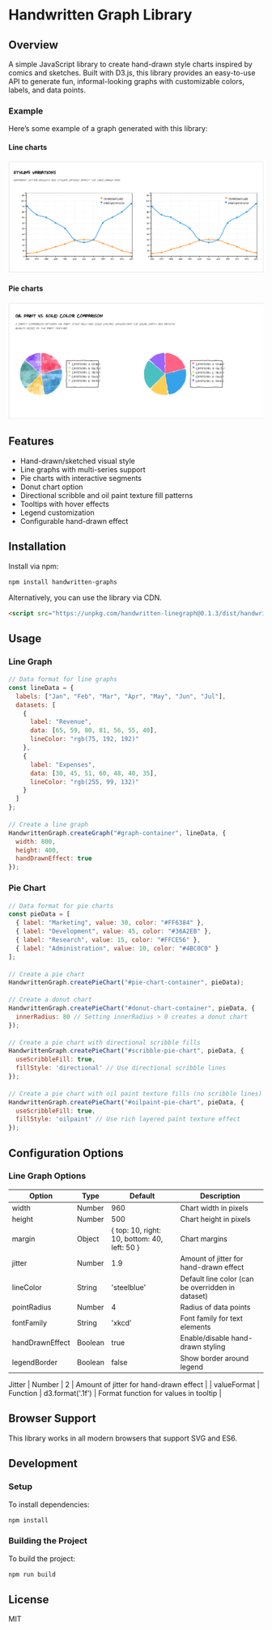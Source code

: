 # Handwritten Graph Library

## Overview

A simple JavaScript library to create hand-drawn style charts inspired by comics and sketches. Built with D3.js, this library provides an easy-to-use API to generate fun, informal-looking graphs with customizable colors, labels, and data points.

### Example

Here’s some example of a graph generated with this library:

#### Line charts

![Example Handwritten Graph](docs/line-min.png)

#### Pie charts

![Example Handwritten Graph](docs/pie-min.png)

## Features

- Hand-drawn/sketched visual style
- Line graphs with multi-series support
- Pie charts with interactive segments
- Donut chart option
- Directional scribble and oil paint texture fill patterns
- Tooltips with hover effects
- Legend customization
- Configurable hand-drawn effect

## Installation

Install via npm:

```bash
npm install handwritten-graphs
```

Alternatively, you can use the library via CDN.

```html
<script src="https://unpkg.com/handwritten-linegraph@0.1.3/dist/handwritten-graph.js"></script>
```

## Usage

### Line Graph

```javascript
// Data format for line graphs
const lineData = {
  labels: ["Jan", "Feb", "Mar", "Apr", "May", "Jun", "Jul"],
  datasets: [
    {
      label: "Revenue",
      data: [65, 59, 80, 81, 56, 55, 40],
      lineColor: "rgb(75, 192, 192)"
    },
    {
      label: "Expenses",
      data: [30, 45, 51, 60, 48, 40, 35],
      lineColor: "rgb(255, 99, 132)"
    }
  ]
};

// Create a line graph
HandwrittenGraph.createGraph("#graph-container", lineData, {
  width: 800,
  height: 400,
  handDrawnEffect: true
});
```

### Pie Chart

```javascript
// Data format for pie charts
const pieData = [
  { label: "Marketing", value: 30, color: "#FF6384" },
  { label: "Development", value: 45, color: "#36A2EB" },
  { label: "Research", value: 15, color: "#FFCE56" },
  { label: "Administration", value: 10, color: "#4BC0C0" }
];

// Create a pie chart
HandwrittenGraph.createPieChart("#pie-chart-container", pieData);

// Create a donut chart
HandwrittenGraph.createPieChart("#donut-chart-container", pieData, {
  innerRadius: 80 // Setting innerRadius > 0 creates a donut chart
});

// Create a pie chart with directional scribble fills
HandwrittenGraph.createPieChart("#scribble-pie-chart", pieData, {
  useScribbleFill: true,
  fillStyle: 'directional' // Use directional scribble lines
});

// Create a pie chart with oil paint texture fills (no scribble lines)
HandwrittenGraph.createPieChart("#oilpaint-pie-chart", pieData, {
  useScribbleFill: true,
  fillStyle: 'oilpaint' // Use rich layered paint texture effect
});
```

## Configuration Options

### Line Graph Options

| Option | Type | Default | Description |
|--------|------|---------|-------------|
| width | Number | 960 | Chart width in pixels |
| height | Number | 500 | Chart height in pixels |
| margin | Object | { top: 10, right: 10, bottom: 40, left: 50 } | Chart margins |
| jitter | Number | 1.9 | Amount of jitter for hand-drawn effect |
| lineColor | String | 'steelblue' | Default line color (can be overridden in dataset) |
| pointRadius | Number | 4 | Radius of data points |
| fontFamily | String | 'xkcd' | Font family for text elements |
| handDrawnEffect | Boolean | true | Enable/disable hand-drawn styling |
| legendBorder | Boolean | false | Show border around legend |

Jitter | Number | 2 | Amount of jitter for hand-drawn effect |
| valueFormat | Function | d3.format('.1f') | Format function for values in tooltip |

## Browser Support

This library works in all modern browsers that support SVG and ES6.

## Development

### Setup

To install dependencies:

```sh
npm install
```

### Building the Project

To build the project:

```sh
npm run build
```

## License

MIT
